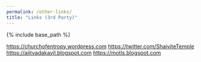 ```yaml
---
permalink: /other-links/
title: "Links (3rd Party)"
---
```


{% include base_path %}

https://churchofentropy.wordpress.com
https://twitter.com/ShaiviteTemple
https://ajitvadakayil.blogspot.com
https://motls.blogspot.com
